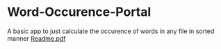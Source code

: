 # Word-Occurence-Portal
A basic app to just calculate the occurence of words in  any file in sorted manner 
[Readme.pdf](https://github.com/rudra2027/Word-Occurence-Portal/files/6511940/Readme.pdf)

